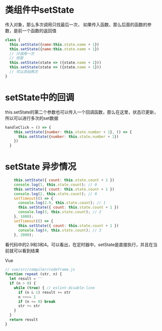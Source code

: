 # 类组件中setState
传入对象，那么多次调用只找最后一次，
如果传入函数，那么后面的函数的参数，是前一个函数的返回值
```js
class {
  this.setState({name:this.state.name + 1})
  this.setState({name:this.state.name + 1})
  // 只调用一次
  // 但是
  this.setState(state => ({state.name + 1}))
  this.setState(state => ({state.name + 1}))
  // 可以添加两次
}
```

# setState中的回调
this.setState的第二个参数也可以传入一个回调函数，那么在这里，状态已更新，所以可以进行多次的set数据
```js
handleClick = () => {
    this.setState({number: this.state.number + 1}, () => {
      this.setState({number: this.state.number + 1})
    })
  }
```

# setState 异步情况
```js
    this.setState({ count: this.state.count + 1 })
    console.log(1, this.state.count); // 0
    this.setState({ count: this.state.count + 1 })
    console.log(2, this.state.count); // 0
    setTimeout(() => {
      console.log(2.9, this.state.count); // 1
      this.setState({ count: this.state.count + 1 })
      console.log(3, this.state.count); // 2
    }, 1000);
    setTimeout(() => {
      this.setState({ count: this.state.count + 1 })
      console.log(4, this.state.count); // 3
    }, 2000);
```
看代码中的2.9和3和4。可以看出，在定时器中，setState是直接执行，并且在当前就可以看到结果




Vue
```js
// vue/src/compiler/codeframe.js
function repeat (str, n) {
  let result = ''
  if (n > 0) {
    while (true) { // eslint-disable-line
      if (n & 1) result += str
      n >>>= 1
      if (n <= 0) break
      str += str
    }
  }
  return result
}

```